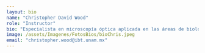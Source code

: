 ```yaml
---
layout: bio
name: "Christopher David Wood"
role: "Instructor"
bio: "Especialista en microscopía óptica aplicada en las áreas de biología celular y fisiología. Sus temas de investigación actuales incluyen el desarrollo y la aplicación de técnicas avanzadas de obtención de imágenes ópticas, como nanoscopía, microscopía espectroscópica y de moléculas individuales, microscopía no lineal, obtención de imágenes por bioluminiscencia y análisis de imágenes."
image: /assets/Imagenes/FotosBios/bioChris.jpeg
email: "christopher.wood@ibt.unam.mx"
---
```

